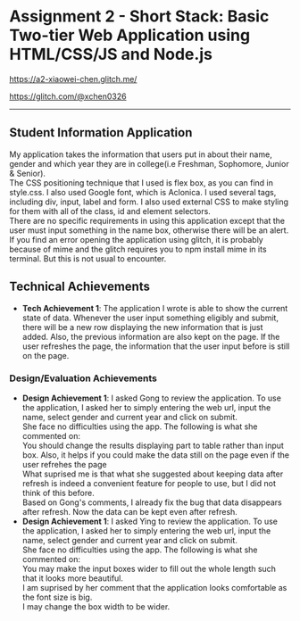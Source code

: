 Assignment 2 - Short Stack: Basic Two-tier Web Application using HTML/CSS/JS and Node.js  
===

https://a2-xiaowei-chen.glitch.me/

https://glitch.com/@xchen0326

---

## Student Information Application
My application takes the information that users put in about their name, gender and which year they are in college(i.e Freshman, Sophomore, Junior & Senior).  
The CSS positioning technique that I used is flex box, as you can find in style.css. I also used Google font, which is Aclonica. I used several tags, including div, input, label and form. I also used external CSS to make styling for them with all of the class, id and element selectors.   
There are no specific requirements in using this application except that the user must input something in the name box, otherwise there will be an alert.  
If you find an error opening the application using glitch, it is probably because of mime and the glitch requires you to npm install mime in its terminal. But this is not usual to encounter.



## Technical Achievements
- **Tech Achievement 1**: 
The application I wrote is able to show the current state of data. Whenever the user input something eligibly and submit, there will be a new row displaying the new information that is just added. Also, the previous information are also kept on the page. If the user refreshes the page, the information that the user input before is still on the page.

### Design/Evaluation Achievements

- **Design Achievement 1**: 
I asked Gong to review the application. To use the application, I asked her to simply entering the web url, input the name, select gender and current year and click on submit.   
She face no difficulties using the app. The following is what she commented on:  
You should change the results displaying part to table rather than input box. Also, it helps if you could make the data still on the page even if the user refrehes the page  
What suprised me is that what she suggested about keeping data after refresh is indeed a convenient feature for people to use, but I did not think of this before.  
Based on Gong's comments, I already fix the bug that data disappears after refresh. Now the data can be kept even after refresh.
- **Design Achievement 1**: 
I asked Ying to review the application. To use the application, I asked her to simply entering the web url, input the name, select gender and current year and click on submit.   
She face no difficulties using the app. The following is what she commented on:  
You may make the input boxes wider to fill out the whole length such that it looks more beautiful.  
I am suprised by her comment that the application looks comfortable as the font size is big.  
I may change the box width to be wider.
